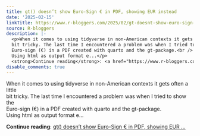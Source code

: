 ```yaml
---
title: gt() doesn’t show Euro-Sign € in PDF, showing EUR instead
date: '2025-02-15'
linkTitle: https://www.r-bloggers.com/2025/02/gt-doesnt-show-euro-sign-e-in-pdf-showing-eur-instead/
source: R-bloggers
description: |-
  <p>When it comes to using tidyverse in non-American contexts it gets often a little<br />
  bit tricky. The last time I encountered a problem was when I tried to show the<br />
  Euro-sign (€) in a PDF created with quarto and the gt-package.<br />
  Using html as output format e...</p>
  <strong>Continue reading</strong>: <a href="https://www.r-bloggers.com/2025/02/gt-doesnt-show-euro-sign-e-in-pdf-showing-eur-instead/">gt() doesn’t show Euro-Sign € in PDF, showing EUR ...
disable_comments: true
---
```

<p>When it comes to using tidyverse in non-American contexts it gets often a little<br />
bit tricky. The last time I encountered a problem was when I tried to show the<br />
Euro-sign (€) in a PDF created with quarto and the gt-package.<br />
Using html as output format e...</p>
<strong>Continue reading</strong>: <a href="https://www.r-bloggers.com/2025/02/gt-doesnt-show-euro-sign-e-in-pdf-showing-eur-instead/">gt() doesn’t show Euro-Sign € in PDF, showing EUR ...